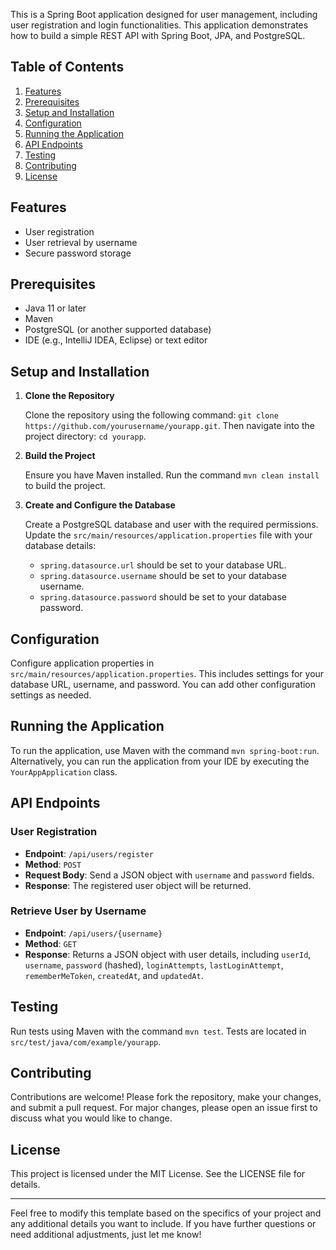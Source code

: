 This is a Spring Boot application designed for user management, including user registration and login functionalities. This application demonstrates how to build a simple REST API with Spring Boot, JPA, and PostgreSQL.

## Table of Contents

1. [Features](#features)
2. [Prerequisites](#prerequisites)
3. [Setup and Installation](#setup-and-installation)
4. [Configuration](#configuration)
5. [Running the Application](#running-the-application)
6. [API Endpoints](#api-endpoints)
7. [Testing](#testing)
8. [Contributing](#contributing)
9. [License](#license)

## Features

- User registration
- User retrieval by username
- Secure password storage

## Prerequisites

- Java 11 or later
- Maven
- PostgreSQL (or another supported database)
- IDE (e.g., IntelliJ IDEA, Eclipse) or text editor

## Setup and Installation

1. **Clone the Repository**

   Clone the repository using the following command: `git clone https://github.com/yourusername/yourapp.git`. Then navigate into the project directory: `cd yourapp`.

2. **Build the Project**

   Ensure you have Maven installed. Run the command `mvn clean install` to build the project.

3. **Create and Configure the Database**

   Create a PostgreSQL database and user with the required permissions. Update the `src/main/resources/application.properties` file with your database details:
   - `spring.datasource.url` should be set to your database URL.
   - `spring.datasource.username` should be set to your database username.
   - `spring.datasource.password` should be set to your database password.

## Configuration

Configure application properties in `src/main/resources/application.properties`. This includes settings for your database URL, username, and password. You can add other configuration settings as needed.

## Running the Application

To run the application, use Maven with the command `mvn spring-boot:run`. Alternatively, you can run the application from your IDE by executing the `YourAppApplication` class.

## API Endpoints

### User Registration

- **Endpoint**: `/api/users/register`
- **Method**: `POST`
- **Request Body**: Send a JSON object with `username` and `password` fields.
- **Response**: The registered user object will be returned.

### Retrieve User by Username

- **Endpoint**: `/api/users/{username}`
- **Method**: `GET`
- **Response**: Returns a JSON object with user details, including `userId`, `username`, `password` (hashed), `loginAttempts`, `lastLoginAttempt`, `rememberMeToken`, `createdAt`, and `updatedAt`.

## Testing

Run tests using Maven with the command `mvn test`. Tests are located in `src/test/java/com/example/yourapp`.

## Contributing

Contributions are welcome! Please fork the repository, make your changes, and submit a pull request. For major changes, please open an issue first to discuss what you would like to change.

## License

This project is licensed under the MIT License. See the LICENSE file for details.

---

Feel free to modify this template based on the specifics of your project and any additional details you want to include. If you have further questions or need additional adjustments, just let me know!
